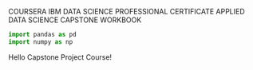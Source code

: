 COURSERA IBM DATA SCIENCE PROFESSIONAL CERTIFICATE
APPLIED DATA SCIENCE CAPSTONE WORKBOOK


```python
import pandas as pd
import numpy as np
```

Hello Capstone Project Course!


```python

```
